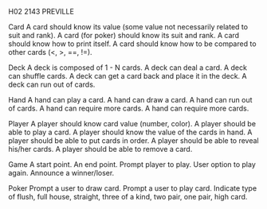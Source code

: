 H02
2143
PREVILLE

Card
A card should know its value (some value not necessarily related to suit and rank).
A card (for poker) should know its suit and rank.
A card should know how to print itself.
A card should know how to be compared to other cards (<, >, ==, !=).


Deck
A deck is composed of 1 - N cards.
A deck can deal a card.
A deck can shuffle cards.
A deck can get a card back and place it in the deck.
A deck can run out of cards.


Hand
A hand can play a card.
A hand can draw a card.
A hand can run out of cards.
A hand can require more cards.
A hand can require more cards.


Player
A player should know card value (number, color).
A player should be able to play a card.
A player should know the value of the cards in hand.
A player should be able to put cards in order.
A player should be able to reveal his/her cards.
A player should be able to remove a card.


Game
A start point.
An end point.
Prompt player to play.
User option to play again.
Announce a winner/loser.


Poker
Prompt a user to draw card.
Prompt a user to play card.
Indicate type of flush, full house, straight, three of a kind,
two pair, one pair, high card.



